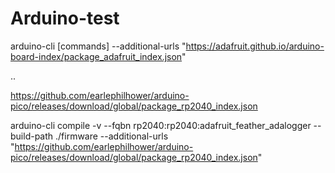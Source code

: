 # Arduino-test


 arduino-cli [commands] --additional-urls "https://adafruit.github.io/arduino-board-index/package_adafruit_index.json"

 ..


 https://github.com/earlephilhower/arduino-pico/releases/download/global/package_rp2040_index.json



arduino-cli compile -v --fqbn rp2040:rp2040:adafruit_feather_adalogger --build-path ./firmware --additional-urls "https://github.com/earlephilhower/arduino-pico/releases/download/global/package_rp2040_index.json"




 